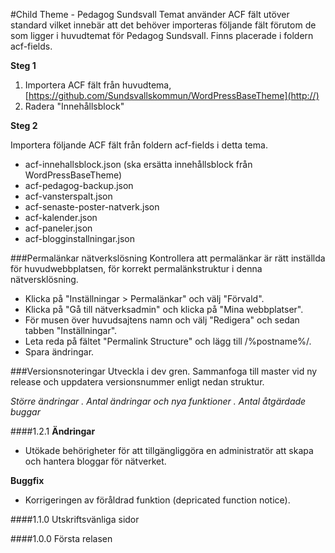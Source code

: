 #Child Theme - Pedagog Sundsvall
Temat använder ACF fält utöver standard vilket innebär att det behöver importeras följande fält förutom de som ligger i huvudtemat för Pedagog Sundsvall. Finns placerade i foldern acf-fields.

**Steg 1**

1. Importera ACF fält från huvudtema, [https://github.com/Sundsvallskommun/WordPressBaseTheme](http://)
2. Radera "Innehållsblock"

**Steg 2**

Importera följande ACF fält från foldern acf-fields i detta tema.


- acf-innehallsblock.json (ska ersätta innehållsblock från WordPressBaseTheme)
- acf-pedagog-backup.json
- acf-vansterspalt.json
- acf-senaste-poster-natverk.json
- acf-kalender.json
- acf-paneler.json
- acf-blogginstallningar.json

###Permalänkar nätverkslösning
Kontrollera att permalänkar är rätt inställda för huvudwebbplatsen, för korrekt permalänkstruktur i denna nätversklösning.
- Klicka på "Inställningar > Permalänkar" och välj "Förvald".
- Klicka på "Gå till nätverksadmin" och klicka på "Mina webbplatser".
- För musen över huvudsajtens namn och välj "Redigera" och sedan tabben "Inställningar".
- Leta reda på fältet "Permalink Structure" och lägg till /%postname%/.
- Spara ändringar.


###Versionsnoteringar
Utveckla i dev gren. Sammanfoga till master vid ny release och uppdatera versionsnummer enligt nedan struktur.

*Större ändringar . Antal ändringar och nya funktioner . Antal åtgärdade buggar*

####1.2.1
**Ändringar**

- Utökade behörigheter för att tillgängliggöra en administratör att skapa och hantera bloggar för nätverket.

**Buggfix**

- Korrigeringen av föråldrad funktion (depricated function notice).

####1.1.0
Utskriftsvänliga sidor

####1.0.0
Första relasen